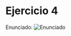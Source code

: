 # Ejercicio 4

Enunciado:
![Enunciado](https://github.com/Lukas-De-Angelis-Riva/Estructura-Assembly/blob/master/Ejercicio4/Enunciado.JPG)
